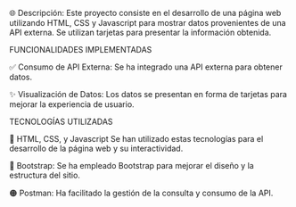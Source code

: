 🌐 Descripción:
Este proyecto consiste en el desarrollo de una página web utilizando HTML, CSS y Javascript para mostrar datos provenientes de una API externa. Se utilizan tarjetas para presentar la información obtenida.


FUNCIONALIDADES IMPLEMENTADAS

✅ Consumo de API Externa:
Se ha integrado una API externa para obtener datos.

✨ Visualización de Datos:
Los datos se presentan en forma de tarjetas para mejorar la experiencia de usuario.


TECNOLOGÍAS UTILIZADAS

🔧 HTML, CSS, y Javascript
Se han utilizado estas tecnologías para el desarrollo de la página web y su interactividad.

🚀 Bootstrap:
Se ha empleado Bootstrap para mejorar el diseño y la estructura del sitio.

🟠 Postman:
Ha facilitado la gestión de la consulta y consumo de la API.


